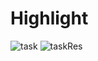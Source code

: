 # Highlight
![task](https://github.com/losevs/Highlight/assets/75357413/6bc2bac0-571b-41ec-9864-a81b7a2671ea)
![taskRes](https://github.com/losevs/Highlight/assets/75357413/06343651-4d4a-4d1f-9750-4c6fd67873ac)
